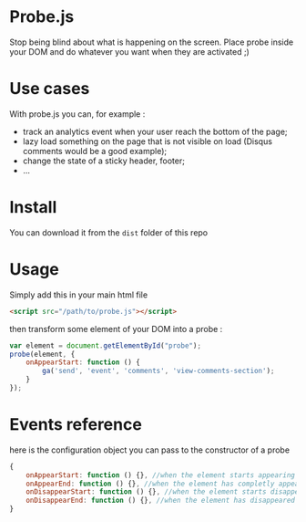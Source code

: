 Probe.js
========

Stop being blind about what is happening on the screen. Place probe inside your DOM and do whatever you want when they are activated ;)

Use cases
=======

With probe.js you can, for example :

- track an analytics event when your user reach the bottom of the page;
- lazy load something on the page that is not visible on load (Disqus comments would be a good example);
- change the state of a sticky header, footer;
- ...

Install
=======
You can download it from the `dist` folder of this repo

Usage
=====

Simply add this in your main html file

```html
<script src="/path/to/probe.js"></script>
```

then transform some element of your DOM into a probe : 

```javascript
var element = document.getElementById("probe");
probe(element, {
    onAppearStart: function () {
        ga('send', 'event', 'comments', 'view-comments-section');
    }
});
```

Events reference
=======

here is the configuration object you can pass to the constructor of a probe

```javascript
{
    onAppearStart: function () {}, //when the element starts appearing on the screen
    onAppearEnd: function () {}, //when the element has completly appeared on the screen
    onDisappearStart: function () {}, //when the element starts disappearing from the screen
    onDisappearEnd: function () {}, //when the element has disappeared from the screen
}
```
